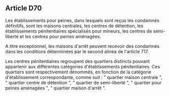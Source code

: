 Article D70
----
Les établissements pour peines, dans lesquels sont reçus les condamnés
définitifs, sont les maisons centrales, les centres de détention, les
établissements pénitentiaires spécialisés pour mineurs, les centres de semi-
liberté et les centres pour peines aménagées.

A titre exceptionnel, les maisons d'arrêt peuvent recevoir des condamnés dans
les conditions déterminées par le second alinéa de l'article 717.

Les centres pénitentiaires regroupent des quartiers distincts pouvant appartenir
aux différentes catégories d'établissements pénitentiaires. Ces quartiers sont
respectivement dénommés, en fonction de la catégorie d'établissement
correspondante, comme suit : " quartier maison centrale ", " quartier centre de
détention ", " quartier de semi-liberté ", " quartier pour peines aménagées ", "
quartier maison d'arrêt ".
